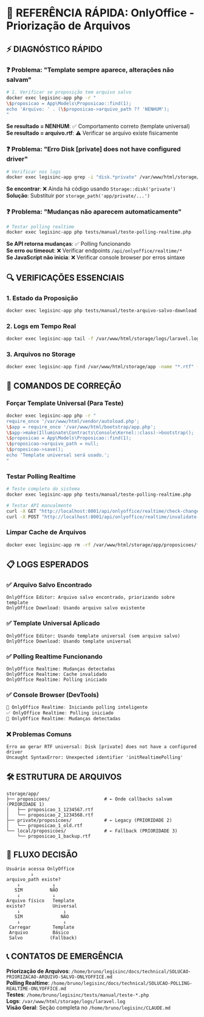# 🚀 REFERÊNCIA RÁPIDA: OnlyOffice - Priorização de Arquivos

## ⚡ DIAGNÓSTICO RÁPIDO

### ❓ Problema: "Template sempre aparece, alterações não salvam"

```bash
# 1. Verificar se proposição tem arquivo salvo
docker exec legisinc-app php -r "
\$proposicao = App\Models\Proposicao::find(1);
echo 'Arquivo: ' . (\$proposicao->arquivo_path ?? 'NENHUM');
"
```

**Se resultado = NENHUM**: ✅ Comportamento correto (template universal)  
**Se resultado = arquivo.rtf**: ⚠️ Verificar se arquivo existe fisicamente

### ❓ Problema: "Erro Disk [private] does not have configured driver"

```bash
# Verificar nos logs
docker exec legisinc-app grep -i "disk.*private" /var/www/html/storage/logs/laravel.log
```

**Se encontrar**: ❌ Ainda há código usando `Storage::disk('private')`  
**Solução**: Substituir por `storage_path('app/private/...')`

### ❓ Problema: "Mudanças não aparecem automaticamente"

```bash
# Testar polling realtime
docker exec legisinc-app php tests/manual/teste-polling-realtime.php
```

**Se API retorna mudanças**: ✅ Polling funcionando  
**Se erro ou timeout**: ❌ Verificar endpoints `/api/onlyoffice/realtime/*`  
**Se JavaScript não inicia**: ❌ Verificar console browser por erros sintaxe

## 🔍 VERIFICAÇÕES ESSENCIAIS

### 1. Estado da Proposição
```bash
docker exec legisinc-app php tests/manual/teste-arquivo-salvo-download.php
```

### 2. Logs em Tempo Real
```bash
docker exec legisinc-app tail -f /var/www/html/storage/logs/laravel.log | grep OnlyOffice
```

### 3. Arquivos no Storage
```bash
docker exec legisinc-app find /var/www/html/storage/app -name "*.rtf" -type f -ls
```

## 🎯 COMANDOS DE CORREÇÃO

### Forçar Template Universal (Para Teste)
```bash
docker exec legisinc-app php -r "
require_once '/var/www/html/vendor/autoload.php';
\$app = require_once '/var/www/html/bootstrap/app.php';
\$app->make(Illuminate\Contracts\Console\Kernel::class)->bootstrap();
\$proposicao = App\Models\Proposicao::find(1);
\$proposicao->arquivo_path = null;
\$proposicao->save();
echo 'Template universal será usado.';
"
```

### Testar Polling Realtime
```bash
# Teste completo do sistema
docker exec legisinc-app php tests/manual/teste-polling-realtime.php

# Testar API manualmente
curl -X GET "http://localhost:8001/api/onlyoffice/realtime/check-changes/1?last_check=0"
curl -X POST "http://localhost:8001/api/onlyoffice/realtime/invalidate-cache/1"
```

### Limpar Cache de Arquivos
```bash
docker exec legisinc-app rm -rf /var/www/html/storage/app/proposicoes/*.rtf
```

## 📋 LOGS ESPERADOS

### ✅ Arquivo Salvo Encontrado
```
OnlyOffice Editor: Arquivo salvo encontrado, priorizando sobre template
OnlyOffice Download: Usando arquivo salvo existente
```

### ✅ Template Universal Aplicado  
```
OnlyOffice Editor: Usando template universal (sem arquivo salvo)
OnlyOffice Download: Usando template universal
```

### ✅ Polling Realtime Funcionando
```
OnlyOffice Realtime: Mudanças detectadas
OnlyOffice Realtime: Cache invalidado
OnlyOffice Realtime: Polling iniciado
```

### ✅ Console Browser (DevTools)
```javascript
🔄 OnlyOffice Realtime: Iniciando polling inteligente
✅ OnlyOffice Realtime: Polling iniciado
🔔 OnlyOffice Realtime: Mudanças detectadas
```

### ❌ Problemas Comuns
```
Erro ao gerar RTF universal: Disk [private] does not have a configured driver
Uncaught SyntaxError: Unexpected identifier 'initRealtimePolling'
```

## 🛠️ ESTRUTURA DE ARQUIVOS

```
storage/app/
├── proposicoes/                    # ← Onde callbacks salvam (PRIORIDADE 1)
│   ├── proposicao_1_1234567.rtf
│   └── proposicao_2_1234568.rtf
├── private/proposicoes/            # ← Legacy (PRIORIDADE 2)
│   └── proposicao_1_old.rtf
└── local/proposicoes/              # ← Fallback (PRIORIDADE 3)
    └── proposicao_1_backup.rtf
```

## 🎯 FLUXO DECISÃO

```
Usuário acessa OnlyOffice
         ↓
arquivo_path existe?
    ↓            ↓
   SIM          NÃO
    ↓            ↓
Arquivo físico   Template
existe?          Universal
    ↓                ↓
   SIM              NÃO
    ↓                ↓
 Carregar        Template
 Arquivo         Básico
 Salvo          (Fallback)
```

## 📞 CONTATOS DE EMERGÊNCIA

**Priorização de Arquivos**: `/home/bruno/legisinc/docs/technical/SOLUCAO-PRIORIZACAO-ARQUIVO-SALVO-ONLYOFFICE.md`  
**Polling Realtime**: `/home/bruno/legisinc/docs/technical/SOLUCAO-POLLING-REALTIME-ONLYOFFICE.md`  
**Testes**: `/home/bruno/legisinc/tests/manual/teste-*.php`  
**Logs**: `/var/www/html/storage/logs/laravel.log`  
**Visão Geral**: Seção completa no `/home/bruno/legisinc/CLAUDE.md`